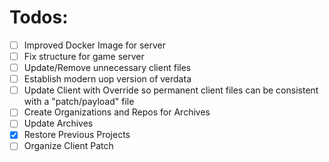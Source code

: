 # Todos:
- [ ] Improved Docker Image for server
- [ ] Fix structure for game server
- [ ] Update/Remove unnecessary client files
- [ ] Establish modern uop version of verdata
- [ ] Update Client with Override so permanent client files can be consistent with a "patch/payload" file
- [ ] Create Organizations and Repos for Archives
- [ ] Update Archives
- [X] Restore Previous Projects
- [ ] Organize Client Patch

